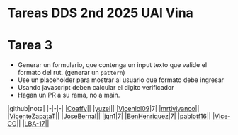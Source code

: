 # Tareas DDS 2nd 2025 UAI Vina 

# Tarea 3

- Generar un formulario, que contenga un input texto que valide el formato del rut.
(generar un `pattern`)
- Use un placeholder para mostrar al usuario que formato debe ingresar
- Usando javascript deben calcular el digito verificador
- Hagan un PR a su rama, no a main.


|github|nota|
|-|-|-|
|[Coaffy](https://github.com/Coaffy)||
|[yuzei](https://github.com/yuzei)||
|[Vicenlol09](https://github.com/`Vicenlol09)|7|
|[mrtivivanco](https://github.com/mrtivivanco)||
|[VicenteZapataT](https://github.com/VicenteZapataT)||
|[JoseBernal](https://github.com/jpbernalg2005)||
|[jqn1](https://github.com/jqn1)|7|
|[BenHenriquez](https://github.com/BenHenriquez)|7|
|[pablotf16](https://github.com/pablotf16)||
|[Vice-CG](https://github.com/Vice-CG)||
|[LBA-17](https://github.com/LBA-17)||

